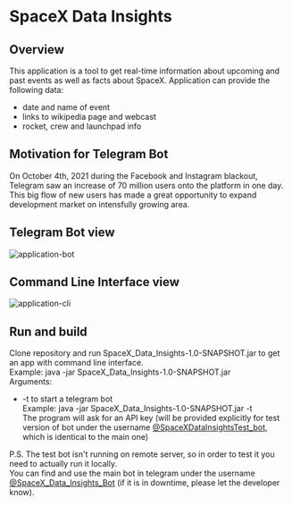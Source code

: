 # SpaceX Data Insights
## Overview
This application is a tool to get real-time information about upcoming and
past events as well as facts about SpaceX.
Application can provide the following data:
* date and name of event
* links to wikipedia page and webcast
* rocket, crew and launchpad info
## Motivation for Telegram Bot
On October 4th, 2021 during the Facebook and Instagram blackout, Telegram saw an increase of 70 million users onto the platform in one day. This big flow of new users has made a great opportunity to expand development market on intensfully growing area.
## Telegram Bot view
![application-bot](src/resources/markdown/bot-app_compressed.gif)
## Command Line Interface view
![application-cli](src/resources/markdown/cli-app_compressed.gif)
## Run and build
Clone repository and run SpaceX_Data_Insights-1.0-SNAPSHOT.jar to get an app with command line interface. \
Example:
java -jar SpaceX_Data_Insights-1.0-SNAPSHOT.jar \
Arguments:
* -t to start a telegram bot \
Example:
java -jar SpaceX_Data_Insights-1.0-SNAPSHOT.jar -t \
  The program will ask for an API key (will be provided explicitly for test version of bot under the username <a href="https://t.me/SpaceXDataInsightsTest_bot">@SpaceXDataInsightsTest_bot</a>, which is identical to the main one)
  
P.S. The test bot isn't running on remote server, so in order to test it you need to actually run it locally. \
You can find and use the main bot in telegram under the username <a href="https://t.me/SpaceX_Data_Insights_Bot">@SpaceX_Data_Insights_Bot</a> (if it is in downtime, please let the developer know). 

